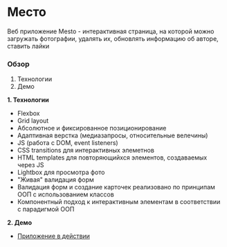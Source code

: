 # Место

Веб приложение Mesto - интерактивная страница, на которой можно загружать фотографии, удалять их, обновлять информацию об авторе, ставить лайки

### Обзор

1. Технологии
2. Демо

**1. Технологии**

* Flexbox
* Grid layout
* Абсолютное и фиксированное позиционирование
* Адаптивная верстка (медиазапросы, относительные велечины)
* JS (работа с DOM, event listeners)
* CSS transitions для интерактивных элеметнов
* HTML templates для повторяющийхся элементов, создаваемых через JS
* Lightbox для просмотра фото
* "Живая" валидация форм
* Валидация форм и создание карточек реализовано по принципам ООП с использованием классов
* Компонентный подход к интерактивным элементам в соответствии с парадигмой ООП

**2. Демо**

* [Приложение в действии](https://dimakulikov.github.io/mesto/)
